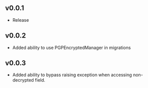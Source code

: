 ## v0.0.1

* Release

## v0.0.2

* Added ability to use PGPEncryptedManager in migrations

## v0.0.3

* Added ability to bypass raising exception when accessing non-decrypted field.
